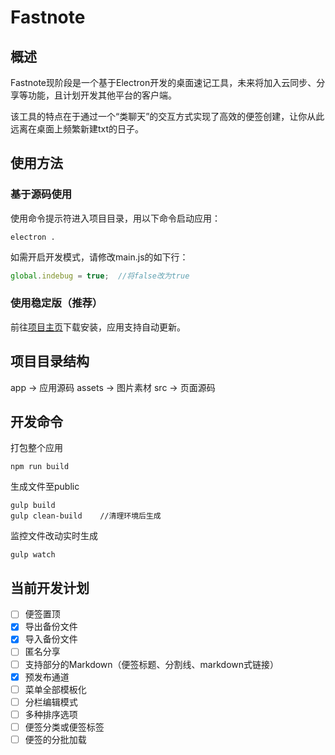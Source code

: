 # Fastnote

## 概述

Fastnote现阶段是一个基于Electron开发的桌面速记工具，未来将加入云同步、分享等功能，且计划开发其他平台的客户端。

该工具的特点在于通过一个“类聊天”的交互方式实现了高效的便签创建，让你从此远离在桌面上频繁新建txt的日子。

## 使用方法

### 基于源码使用

使用命令提示符进入项目目录，用以下命令启动应用：

```
electron .
```

如需开启开发模式，请修改main.js的如下行：

```javascript
global.indebug = true;  //将false改为true
```

### 使用稳定版（推荐）

前往[项目主页](https://note.pwp.app)下载安装，应用支持自动更新。

## 项目目录结构

app -> 应用源码
assets -> 图片素材
src -> 页面源码

## 开发命令

打包整个应用

```
npm run build
```

生成文件至public

```
gulp build
gulp clean-build    //清理环境后生成
```

监控文件改动实时生成

```
gulp watch
```

## 当前开发计划

- [ ] 便签置顶
- [x] 导出备份文件
- [x] 导入备份文件
- [ ] 匿名分享
- [ ] 支持部分的Markdown（便签标题、分割线、markdown式链接）
- [x] 预发布通道
- [ ] 菜单全部模板化
- [ ] 分栏编辑模式
- [ ] 多种排序选项
- [ ] 便签分类或便签标签
- [ ] 便签的分批加载